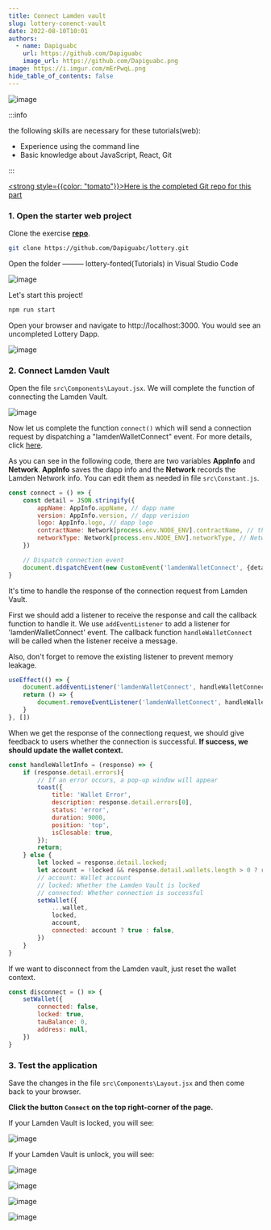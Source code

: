 ```yaml
---
title: Connect Lamden vault
slug: lottery-conenct-vault
date: 2022-08-10T10:01
authors:
  - name: Dapiguabc
    url: https://github.com/Dapiguabc
    image_url: https://github.com/Dapiguabc.png
image: https://i.imgur.com/mErPwqL.png
hide_table_of_contents: false
---
```


![image](/img/toturials/connect_vault_overview.gif)

<!--truncate-->

:::info

the following skills are necessary for these tutorials(web):
- Experience using the command line
- Basic knowledge about JavaScript, React, Git

:::

[<strong style={{color: "tomato"}}><u>Here is the completed Git repo for this part</u></strong>](https://github.com/Dapiguabc/lottery)


### 1. Open the starter web project

Clone the exercise [<u>**repo**</u>](https://github.com/Dapiguabc/lottery).

```bash
git clone https://github.com/Dapiguabc/lottery.git
```

Open the folder ——— lottery-fonted(Tutorials) in Visual Studio Code

![image](/img/toturials/connect_vault_1.png)

Let's start this project!

```bash
npm run start
```

Open your browser and navigate to http://localhost:3000. You would see an uncompleted Lottery Dapp.

![image](/img/toturials/connect_vault_2.png)

### 2. Connect Lamden Vault

Open the file `src\Components\Layout.jsx`. We will complete the function of connecting the Lamden Vault.

![image](/img/toturials/connect_vault_3.png)

Now let us complete the function `connect()` which will send a connection request by dispatching a "lamdenWalletConnect" event.
For more details, click [<u>here</u>](/docs/develop/wallet_api/create_connection).

As you can see in the following code, there are two variables **AppInfo** and **Network**. 
**AppInfo** saves the dapp info and the **Network** records the Lamden Network info. You can edit them as needed in file `src\Constant.js`.

```js
const connect = () => {
    const detail = JSON.stringify({
        appName: AppInfo.appName, // dapp name
        version: AppInfo.version, // dapp verision
        logo: AppInfo.logo, // dapp logo
        contractName: Network[process.env.NODE_ENV].contractName, // the contract name you create at tutorial "Write Lottery Contract" 
        networkType: Network[process.env.NODE_ENV].networkType, // Network type
    })

    // Dispatch connection event
    document.dispatchEvent(new CustomEvent('lamdenWalletConnect', {detail}));
}
```

It's time to handle the response of the connection request from Lamden Vault.

First we should add a listener to receive the response and call the callback function to handle it.
We use `addEventListener` to add a listener for 'lamdenWalletConnect' event. The callback function `handleWalletConnect`
will be called when the listener receive a message. 

Also, don't forget to remove the existing listener to prevent memory leakage.

```js
useEffect(() => {
    document.addEventListener('lamdenWalletConnect', handleWalletConnect);
    return () => {
        document.removeEventListener('lamdenWalletConnect', handleWalletConnect);
    }
}, [])
```

When we get the response of the connectiong request, we should give feedback to users whether the connection is successful.
**If success,  we should update the wallet context.**

```js
const handleWalletInfo = (response) => {
    if (response.detail.errors){
        // If an error occurs, a pop-up window will appear
        toast({
            title: 'Wallet Error',
            description: response.detail.errors[0],
            status: 'error',
            duration: 9000,
            position: 'top',
            isClosable: true,
        });
        return;
    } else {
        let locked = response.detail.locked;
        let account = !locked && response.detail.wallets.length > 0 ? response.detail.wallets[0] : null;
        // account: Wallet account
        // locked: Whether the Lamden Vault is locked
        // connected: Whether connection is successful
        setWallet({
            ...wallet,
            locked,
            account,
            connected: account ? true : false,
        })
    }
}
```

If we want to disconnect from the Lamden vault, just reset the wallet context.

```js
const disconnect = () => {
    setWallet({
        connected: false,
        locked: true,
        tauBalance: 0,
        address: null,
    })
}
```

### 3. Test the application

Save the changes in the file `src\Components\Layout.jsx` and then come back to your browser.

**Click the button `Connect` on the top right-corner of the page.**

If your Lamden Vault is locked, you will see:

![image](/img/toturials/connect_vault_4.png)

If your Lamden Vault is unlock, you will see:

![image](/img/toturials/connect_vault_5.png)

![image](/img/toturials/connect_vault_6.png)

![image](/img/toturials/connect_vault_7.png)

![image](/img/toturials/connect_vault_8.png)

